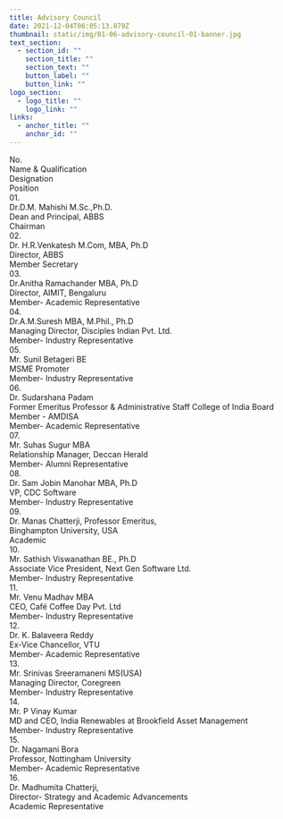 ```yaml
---
title: Advisory Council
date: 2021-12-04T06:05:13.879Z
thumbnail: static/img/01-06-advisory-council-01-banner.jpg
text_section:
  - section_id: ""
    section_title: ""
    section_text: ""
    button_label: ""
    button_link: ""
logo_section:
  - logo_title: ""
    logo_link: ""
links:
  - anchor_title: ""
    anchor_id: ""
---
```

<div class="table-responsive"><div class="table"><div class="row table_head"><div class="table_cell">No.</div><div class="table_cell">Name &amp; Qualification</div><div class="table_cell">Designation</div><div class="table_cell">Position</div></div><div class="table_body_row odd"><div class="table_cell">01.</div><div class="table_cell">Dr.D.M. Mahishi M.Sc.,Ph.D.</div><div class="table_cell">Dean and Principal, ABBS</div><div class="table_cell">Chairman</div></div><div class="table_body_row even"><div class="table_cell">02.</div><div class="table_cell">Dr. H.R.Venkatesh M.Com, MBA, Ph.D</div><div class="table_cell">Director, ABBS</div><div class="table_cell">Member Secretary</div></div><div class="table_body_row odd"><div class="table_cell">03.</div><div class="table_cell">Dr.Anitha Ramachander MBA, Ph.D</div><div class="table_cell">Director, AIMIT, Bengaluru</div><div class="table_cell">Member- Academic Representative</div></div><div class="table_body_row even"><div class="table_cell">04.</div><div class="table_cell">Dr.A.M.Suresh MBA, M.Phil., Ph.D</div><div class="table_cell">Managing Director, Disciples Indian Pvt. Ltd.</div><div class="table_cell">Member- Industry Representative</div></div><div class="table_body_row odd"><div class="table_cell">05.</div><div class="table_cell">Mr. Sunil Betageri BE</div><div class="table_cell">MSME Promoter</div><div class="table_cell">Member- Industry Representative</div></div><div class="table_body_row even"><div class="table_cell">06.</div><div class="table_cell">Dr. Sudarshana Padam</div><div class="table_cell">Former Emeritus Professor &amp; Administrative
 Staff College of India Board Member - AMDISA</div><div class="table_cell">Member- Academic Representative</div></div><div class="table_body_row odd"><div class="table_cell">07.</div><div class="table_cell">Mr. Suhas Sugur MBA</div><div class="table_cell">Relationship Manager, Deccan Herald</div><div class="table_cell">Member- Alumni Representative</div></div><div class="table_body_row even"><div class="table_cell">08.</div><div class="table_cell">Dr. Sam Jobin Manohar MBA, Ph.D</div><div class="table_cell">VP, CDC Software</div><div class="table_cell">Member- Industry Representative</div></div><div class="table_body_row odd"><div class="table_cell">09.</div><div class="table_cell">Dr. Manas Chatterji, Professor Emeritus,</div><div class="table_cell">Binghampton University, USA</div><div class="table_cell">Academic</div></div><div class="table_body_row even"><div class="table_cell">10.</div><div class="table_cell">Mr. Sathish Viswanathan BE., Ph.D</div><div class="table_cell">Associate Vice President, Next Gen Software Ltd.</div><div class="table_cell">Member- Industry Representative</div></div><div class="table_body_row odd"><div class="table_cell">11.</div><div class="table_cell">Mr. Venu Madhav MBA</div><div class="table_cell">CEO, Café Coffee Day Pvt. Ltd</div><div class="table_cell">Member- Industry Representative</div></div><div class="table_body_row even"><div class="table_cell">12.</div><div class="table_cell">Dr. K. Balaveera Reddy</div><div class="table_cell">Ex-Vice Chancellor, VTU</div><div class="table_cell">Member- Academic Representative</div></div><div class="table_body_row odd"><div class="table_cell">13.</div><div class="table_cell">Mr. Srinivas Sreeramaneni MS(USA)</div><div class="table_cell">Managing Director, Coregreen</div><div class="table_cell">Member- Industry Representative</div></div><div class="table_body_row even"><div class="table_cell">14.</div><div class="table_cell">Mr. P Vinay Kumar</div><div class="table_cell">MD and CEO, India Renewables at Brookfield Asset Management</div><div class="table_cell">Member- Industry Representative</div></div><div class="table_body_row odd"><div class="table_cell">15.</div><div class="table_cell">Dr. Nagamani Bora</div><div class="table_cell">Professor, Nottingham University</div><div class="table_cell">Member- Academic Representative</div></div><div class="table_body_row even"><div class="table_cell">16.</div><div class="table_cell">Dr. Madhumita Chatterji,</div><div class="table_cell">Director- Strategy and Academic Advancements</div><div class="table_cell">Academic Representative</div></div></div></div>